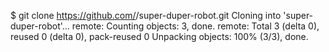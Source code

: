 $ git clone https://github.com/<username>/super-duper-robot.git
Cloning into 'super-duper-robot'...
remote: Counting objects: 3, done.
remote: Total 3 (delta 0), reused 0 (delta 0), pack-reused 0
Unpacking objects: 100% (3/3), done.
